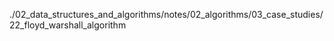 ./02_data_structures_and_algorithms/notes/02_algorithms/03_case_studies/22_floyd_warshall_algorithm
